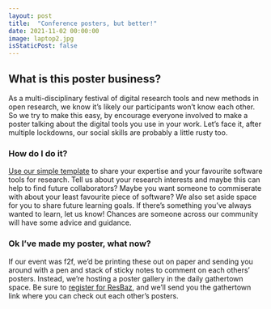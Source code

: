 ```yaml
---
layout: post
title:  "Conference posters, but better!"
date: 2021-11-02 00:00:00
image: laptop2.jpg
isStaticPost: false
---
```

## What is this poster business?
As a multi-disciplinary festival of digital research tools and new methods in open research, we know it’s likely our participants won’t know each other. So we try to make this easy, by
encourage everyone involved to make a poster talking about the digital tools you use in your work. Let’s face it, after multiple lockdowns, our social skills are probably a little rusty too.

### How do I do it?
[Use our simple template](https://docs.google.com/presentation/d/1SBVHuiI5zEDDl6roP-38xzW15lMoT9bg59lxXvA0M0k/edit#slide=id.gfd030064e4_0_15) to share your expertise and your favourite software tools for research. Tell us about your research interests and maybe this can help to find future collaborators? Maybe you want someone to commiserate with about your least favourite piece of software? We also set aside space for you to share future learning goals. If there’s something you’ve always wanted to learn, let us know! Chances are someone across our community will have some advice and guidance.

### Ok I’ve made my poster, what now?
If our event was f2f, we’d be printing these out on paper and sending you around with a pen and stack of sticky notes to comment on each others’ posters. 
Instead, we’re hosting a poster gallery in the daily gathertown space. Be sure to [register for ResBaz](https://www.eventbrite.com.au/e/resbaz-sydney-2021-tickets-169068026017), and we’ll send you the gathertown link where you can check out each other’s posters. 
